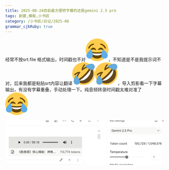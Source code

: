 ```yaml
---
title: 2025-08-24目前最方便转字幕的还是gemini 2.5 pro
tags: 新建,模板,小书匠
category: /小书匠/日记/2025-08
grammar_cjkRuby: true
---
```


经常不按srt.file 格式输出，时间戳也不对![😂](./images/1756000645675.svg "Face with tears of joy")，不知道是不是我提示词不对，后来我都是粘贴srt内容让翻译![🤣](./images/1756000645353.svg "Rolling on the floor laughing")![🤣](./images/1756000645353.svg "Rolling on the floor laughing")，导入剪影看一下字幕输出，有没有字幕重叠，手动处理一下。纯音频转录时间戳太难对准了![😂](./images/1756000645675.svg "Face with tears of joy")

![enter description here](./images/1756000655587.png)
